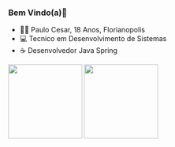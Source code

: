 ### Bem Vindo(a)👋

- 🙎‍♂️ Paulo Cesar, 18 Anos, Florianopolis
- 💻 Tecnico em Desenvolvimento de Sistemas
- ☕ Desenvolvedor Java Spring


<div align="left">
<img height="150em" src="https://github-readme-stats.vercel.app/api?username=ppaulocma&theme=gotham&show_icons=true"/>	
<img height="150em" src="https://github-readme-stats.vercel.app/api/top-langs/?username=ppaulocma&layout=compact&theme=gotham)](https://github.com/ppaulocma/github-readme-stats" />
</div>


